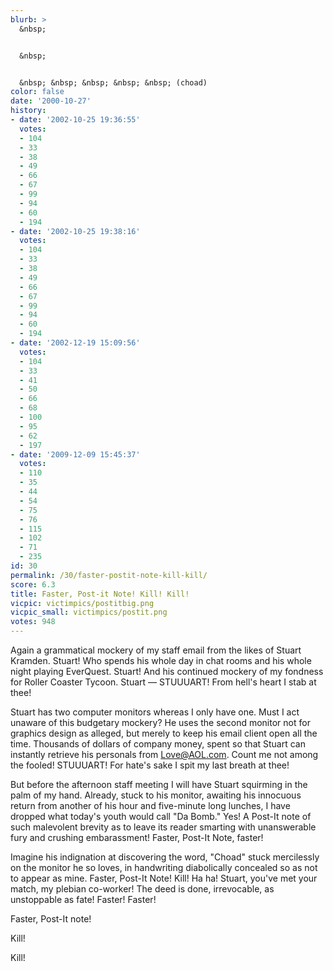```yaml
---
blurb: >
  &nbsp;


  &nbsp;


  &nbsp; &nbsp; &nbsp; &nbsp; &nbsp; (choad)
color: false
date: '2000-10-27'
history:
- date: '2002-10-25 19:36:55'
  votes:
  - 104
  - 33
  - 38
  - 49
  - 66
  - 67
  - 99
  - 94
  - 60
  - 194
- date: '2002-10-25 19:38:16'
  votes:
  - 104
  - 33
  - 38
  - 49
  - 66
  - 67
  - 99
  - 94
  - 60
  - 194
- date: '2002-12-19 15:09:56'
  votes:
  - 104
  - 33
  - 41
  - 50
  - 66
  - 68
  - 100
  - 95
  - 62
  - 197
- date: '2009-12-09 15:45:37'
  votes:
  - 110
  - 35
  - 44
  - 54
  - 75
  - 76
  - 115
  - 102
  - 71
  - 235
id: 30
permalink: /30/faster-postit-note-kill-kill/
score: 6.3
title: Faster, Post-it Note! Kill! Kill!
vicpic: victimpics/postitbig.png
vicpic_small: victimpics/postit.png
votes: 948
---
```


Again a grammatical mockery of my staff email from the likes of Stuart
Kramden. Stuart! Who spends his whole day in chat rooms and his whole
night playing EverQuest. Stuart! And his continued mockery of my
fondness for Roller Coaster Tycoon. Stuart — STUUUART! From hell's
heart I stab at thee!

Stuart has two computer monitors whereas I only have one. Must I act
unaware of this budgetary mockery? He uses the second monitor not for
graphics design as alleged, but merely to keep his email client open all
the time. Thousands of dollars of company money, spent so that Stuart
can instantly retrieve his personals from Love@AOL.com. Count me not
among the fooled! STUUUART! For hate's sake I spit my last breath at
thee!

But before the afternoon staff meeting I will have Stuart squirming in
the palm of my hand. Already, stuck to his monitor, awaiting his
innocuous return from another of his hour and five-minute long lunches,
I have dropped what today's youth would call "Da Bomb." Yes! A Post-It
note of such malevolent brevity as to leave its reader smarting with
unanswerable fury and crushing embarassment! Faster, Post-It Note,
faster!

Imagine his indignation at discovering the word, "Choad" stuck
mercilessly on the monitor he so loves, in handwriting diabolically
concealed so as not to appear as mine. Faster, Post-It Note! Kill! Ha
ha! Stuart, you've met your match, my plebian co-worker! The deed is
done, irrevocable, as unstoppable as fate! Faster! Faster!

Faster, Post-It note!

Kill!

Kill!